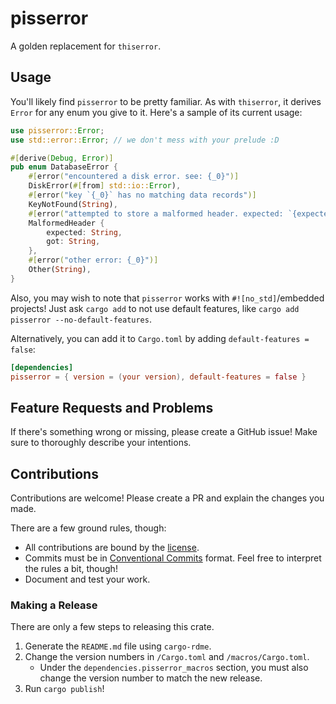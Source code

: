 <!-- cargo-rdme start -->

# pisserror

A golden replacement for `thiserror`.

## Usage

You'll likely find `pisserror` to be pretty familiar. As with `thiserror`, it derives `Error` for any enum you give to it. Here's a sample of its current usage:

```rust
use pisserror::Error;
use std::error::Error; // we don't mess with your prelude :D

#[derive(Debug, Error)]
pub enum DatabaseError {
    #[error("encountered a disk error. see: {_0}")]
    DiskError(#[from] std::io::Error),
    #[error("key `{_0}` has no matching data records")]
    KeyNotFound(String),
    #[error("attempted to store a malformed header. expected: `{expected:?}`. got: `{got:?}`")]
    MalformedHeader {
        expected: String,
        got: String,
    },
    #[error("other error: {_0}")]
    Other(String),
}
```

Also, you may wish to note that `pisserror` works with `#![no_std]`/embedded projects! Just ask `cargo add` to not use default features, like `cargo add pisserror --no-default-features`.

Alternatively, you can add it to `Cargo.toml` by adding `default-features = false`:

```toml
[dependencies]
pisserror = { version = (your version), default-features = false }
```

## Feature Requests and Problems

If there's something wrong or missing, please create a GitHub issue! Make sure to thoroughly describe your intentions.

## Contributions

Contributions are welcome! Please create a PR and explain the changes you made.

There are a few ground rules, though:

- All contributions are bound by the [license](./LICENSE).
- Commits must be in [Conventional Commits](https://www.conventionalcommits.org/en/v1.0.0/) format. Feel free to interpret the rules a bit, though!
- Document and test your work.

### Making a Release

There are only a few steps to releasing this crate.

1. Generate the `README.md` file using `cargo-rdme`.
1. Change the version numbers in `/Cargo.toml` and `/macros/Cargo.toml`.
    - Under the `dependencies.pisserror_macros` section, you must also change the version number to match the new release.
1. Run `cargo publish`!

<!-- cargo-rdme end -->
